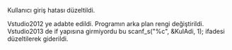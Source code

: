 Kullanıcı giriş hatası düzeltildi.

Vstudio2012 ye adabte edildi.
Programın arka plan rengi değiştirildi.
Vstudio2013 de if yapısına girmiyordu bu scanf_s("%c", &KulAdi, 1); ifadesi düzeltilerek giderildi.
